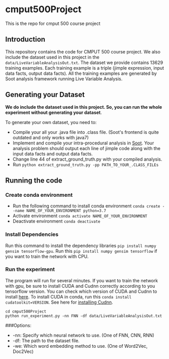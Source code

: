 # cmput500Project
This is the repo for cmput 500 course project

## Introduction
This repository contains the code for CMPUT 500 course project. We also include the dataset used in this project in the `data/LiveVariableAnalysisOut.txt`. The dataset we provide contains 13629 training examples. Each training example is a triple (jimple expression, input data facts, output data facts). All the training examples are generated by Soot analysis framework running Live Variable Analysis. 

## Generating your Dataset
**We do include the dataset used in this project. So, you can run the whole experiment without generating your dataset**.


To generate your own dataset, you need to:
* Compile your all your .java file into .class file. (Soot's frontend is quite outdated and only works with java7)
* Implement and compile your intra-procedural analysis in [Soot](https://github.com/soot-oss/soot). Your analysis problem should output each line of jimple code along with the input data facts and output data facts.
* Change line 44 of extract_ground_truth.py with your compiled analysis.
* Run `python extract_ground_truth.py -pp PATH_TO_YOUR_.CLASS_FILEs`



## Running the code
### Create conda environment
* Run the following command to install conda environment
`conda create --name NAME_OF_YOUR_ENVIRONMENT python=3.7`
* Activate environment
`conda activate NAME_OF_YOUR_ENVIRONMENT`
* Deactivate environment
`conda deactivate`

### Install Dependencies
Run this command to install the dependency libraries `pip install numpy gensim tensorflow-gpu`. Run this `pip install numpy gensim tensorflow` if you want to train the network with CPU.


### Run the experiment

The program will run for several minutes. If you want to train the network with gpu, be sure to install CUDA and Cudnn correctly according to you tensorflow version. You can check which version of CUDA and Cudnn to install [here](https://www.tensorflow.org/install/source#gpu). To install CUDA in conda, run this `conda install cudatoolkit=VERSION`. See here for [installing Cudnn](https://docs.nvidia.com/deeplearning/cudnn/install-guide/index.html#install-linux).

```
cd cmput500Project
python run_experiment.py -nn FNN -df data/LiveVariableAnalysisOut.txt
```

###Options:
* -nn: Specify which neural network to use. (One of FNN, CNN, RNN)
* -df: The path to the dataset file.
* -we: Which word embedding method to use. (One of Word2Vec, Doc2Vec)


